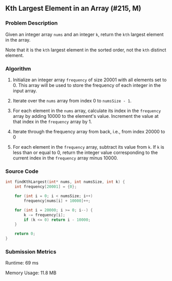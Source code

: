 ## Kth Largest Element in an Array (#215, M)
### **Problem Description**
Given an integer array `nums` and an integer `k`, return the `kth` largest element in the array.

Note that it is the `kth` largest element in the sorted order, not the `kth` distinct element.

### **Algorithm**
1. Initialize an integer array `frequency` of size 20001 with all elements set to 0. This array will be used to store the frequency of each integer in the input array.

2. Iterate over the `nums` array from index 0 to `numsSize - 1`.

3. For each element in the `nums` array, calculate its index in the `frequency` array by adding 10000 to the element's value. Increment the value at that index in the `frequency` array by 1.

4. Iterate through the frequency array from back, i.e., from index 20000 to 0

5. For each element in the `frequency` array, subtract its value from `k`. If `k` is less than or equal to 0, return the integer value corresponding to the current index in the `frequency` array minus 10000.

### **Source Code**
```c
int findKthLargest(int* nums, int numsSize, int k) {
    int frequency[20001] = {0};

    for (int i = 0; i < numsSize; i++)
        frequency[nums[i] + 10000]++;

    for (int i = 20000; i >= 0; i--) {
        k -= frequency[i];
        if (k <= 0) return i - 10000;
    }

    return 0;
}
```

### **Submission Metrics**
Runtime: 69 ms

Memory Usage: 11.8 MB